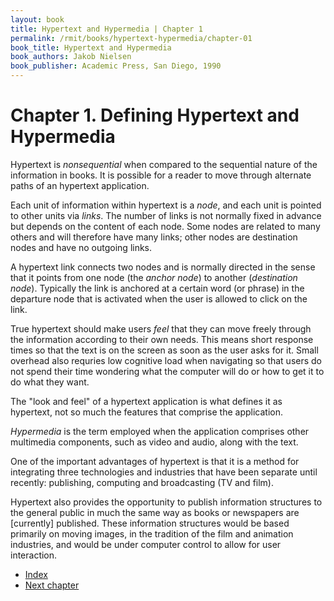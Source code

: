 ```yaml
---
layout: book
title: Hypertext and Hypermedia | Chapter 1
permalink: /rmit/books/hypertext-hypermedia/chapter-01
book_title: Hypertext and Hypermedia
book_authors: Jakob Nielsen
book_publisher: Academic Press, San Diego, 1990
---
```


# Chapter 1. Defining Hypertext and Hypermedia

Hypertext is _nonsequential_ when compared to the sequential nature of the information in books. It is possible for a reader to move through alternate paths of an hypertext application.

Each unit of information within hypertext is a _node_, and each unit is pointed to other units via _links_. The number of links is not normally fixed in advance but depends on the content of each node. Some nodes are related to many others and will therefore have many links; other nodes are destination nodes and have no outgoing links. 

A hypertext link connects two nodes and is normally directed in the sense that it points from one node (the _anchor node_) to another (_destination node_). Typically the link is anchored at a certain word (or phrase) in the departure node that is activated when the user is allowed to click on the link.

True hypertext should make users _feel_ that they can move freely through the information according to their own needs. This means short response times so that the text is on the screen as soon as the user asks for it. Small overhead also requries low cognitive load when navigating so that users do not spend their time wondering what the computer will do or how to get it to do what they want.

The "look and feel" of a hypertext application is what defines it as hypertext, not so much the features that comprise the application.

_Hypermedia_ is the term employed when the application comprises other multimedia components, such as video and audio, along with the text.

One of the important advantages of hypertext is that it is a method for integrating three technologies and industries that have been separate until recently: publishing, computing and broadcasting (TV and film). 

Hypertext also provides the opportunity to publish information structures to the general public in much the same way as books or newspapers are [currently] published. These information structures would be based primarily on moving images, in the tradition of the film and animation industries, and would be under computer control to allow for user interaction.


<nav class="nav-chapters">
	<ul>
		<li class="index"><a href="../index.html">Index</a></li>
		<li class="next-chapter"><a href="../chapter-03/">Next chapter</a></li>
	</ul>
</nav>